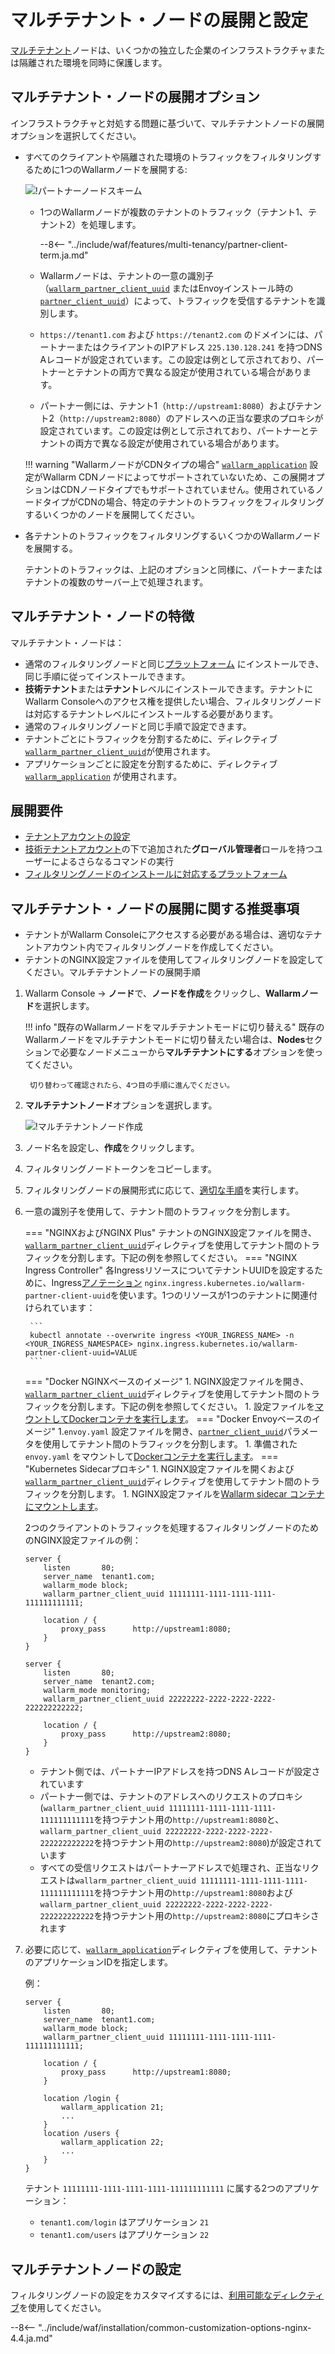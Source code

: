 [waf-mode-instr]:                   ../../admin-en/configure-wallarm-mode.md
[logging-instr]:                    ../../admin-en/configure-logging.md
[proxy-balancer-instr]:             ../../admin-en/using-proxy-or-balancer-en.md
[process-time-limit-instr]:         ../../admin-en/configure-parameters-en.md#wallarm_process_time_limit
[dynamic-dns-resolution-nginx]:     ../../admin-en/configure-dynamic-dns-resolution-nginx.md

# マルチテナント・ノードの展開と設定

[マルチテナント](overview.md)ノードは、いくつかの独立した企業のインフラストラクチャまたは隔離された環境を同時に保護します。

## マルチテナント・ノードの展開オプション

インフラストラクチャと対処する問題に基づいて、マルチテナントノードの展開オプションを選択してください。

* すべてのクライアントや隔離された環境のトラフィックをフィルタリングするために1つのWallarmノードを展開する:

    ![!パートナーノードスキーム](../../images/partner-waf-node/partner-traffic-processing-4.0.png)

    * 1つのWallarmノードが複数のテナントのトラフィック（テナント1、テナント2）を処理します。
        
        --8<-- "../include/waf/features/multi-tenancy/partner-client-term.ja.md"
        
    * Wallarmノードは、テナントの一意の識別子（[`wallarm_partner_client_uuid`](../../admin-en/configure-parameters-en.md#wallarm_partner_client_uuid) またはEnvoyインストール時の [`partner_client_uuid`](../../admin-en/configuration-guides/envoy/fine-tuning.md#configuration-options-for-the-envoy‑based-wallarm-node)）によって、トラフィックを受信するテナントを識別します。
    * `https://tenant1.com` および `https://tenant2.com` のドメインには、パートナーまたはクライアントのIPアドレス `225.130.128.241` を持つDNS Aレコードが設定されています。この設定は例として示されており、パートナーとテナントの両方で異なる設定が使用されている場合があります。
    * パートナー側には、テナント1（`http://upstream1:8080`）およびテナント2（`http://upstream2:8080`）のアドレスへの正当な要求のプロキシが設定されています。この設定は例として示されており、パートナーとテナントの両方で異なる設定が使用されている場合があります。

    !!! warning "WallarmノードがCDNタイプの場合"
        [`wallarm_application`](../cdn-node.md) 設定がWallarm CDNノードによってサポートされていないため、この展開オプションはCDNノードタイプでもサポートされていません。使用されているノードタイプがCDNの場合、特定のテナントのトラフィックをフィルタリングするいくつかのノードを展開してください。
* 各テナントのトラフィックをフィルタリングするいくつかのWallarmノードを展開する。

    テナントのトラフィックは、上記のオプションと同様に、パートナーまたはテナントの複数のサーバー上で処理されます。

## マルチテナント・ノードの特徴

マルチテナント・ノードは：

* 通常のフィルタリングノードと同じ[プラットフォーム](../../installation/supported-deployment-options.md) にインストールでき、同じ手順に従ってインストールできます。
* **技術テナント**または**テナント**レベルにインストールできます。テナントにWallarm Consoleへのアクセス権を提供したい場合、フィルタリングノードは対応するテナントレベルにインストールする必要があります。
* 通常のフィルタリングノードと同じ手順で設定できます。
* テナントごとにトラフィックを分割するために、ディレクティブ [`wallarm_partner_client_uuid`](../../admin-en/configure-parameters-en.md#wallarm_partner_client_uuid)が使用されます。
* アプリケーションごとに設定を分割するために、ディレクティブ [`wallarm_application`](../../admin-en/configure-parameters-en.md#wallarm_application) が使用されます。

## 展開要件

* [テナントアカウントの設定](configure-accounts.md)
* [技術テナントアカウント](configure-accounts.md#tenant-account-structure)の下で追加された**グローバル管理者**ロールを持つユーザーによるさらなるコマンドの実行
* [フィルタリングノードのインストールに対応するプラットフォーム](../../installation/supported-deployment-options.md)

## マルチテナント・ノードの展開に関する推奨事項

* テナントがWallarm Consoleにアクセスする必要がある場合は、適切なテナントアカウント内でフィルタリングノードを作成してください。
* テナントのNGINX設定ファイルを使用してフィルタリングノードを設定してください。マルチテナントノードの展開手順

1. Wallarm Console → **ノード**で、**ノードを作成**をクリックし、**Wallarmノード**を選択します。

    !!! info "既存のWallarmノードをマルチテナントモードに切り替える"
        既存のWallarmノードをマルチテナントモードに切り替えたい場合は、**Nodes**セクションで必要なノードメニューから**マルチテナントにする**オプションを使ってください。

        切り替わって確認されたら、4つ目の手順に進んでください。
1. **マルチテナントノード**オプションを選択します。

    ![!マルチテナントノード作成](../../images/user-guides/nodes/create-multi-tenant-node.png)
1. ノード名を設定し、**作成**をクリックします。
1. フィルタリングノードトークンをコピーします。
1. フィルタリングノードの展開形式に応じて、[適切な手順](../../installation/supported-deployment-options.md)を実行します。
1. 一意の識別子を使用して、テナント間のトラフィックを分割します。

    === "NGINXおよびNGINX Plus"
        テナントのNGINX設定ファイルを開き、[`wallarm_partner_client_uuid`](../../admin-en/configure-parameters-en.md#wallarm_partner_client_uuid)ディレクティブを使用してテナント間のトラフィックを分割します。下記の例を参照してください。
    === "NGINX Ingress Controller"
        各IngressリソースについてテナントUUIDを設定するために、Ingress[アノテーション](../../admin-en/configure-kubernetes-en.md#ingress-annotations) `nginx.ingress.kubernetes.io/wallarm-partner-client-uuid`を使います。1つのリソースが1つのテナントに関連付けられています：

        ```
        kubectl annotate --overwrite ingress <YOUR_INGRESS_NAME> -n <YOUR_INGRESS_NAMESPACE> nginx.ingress.kubernetes.io/wallarm-partner-client-uuid=VALUE
        ```
    === "Docker NGINXベースのイメージ"
        1. NGINX設定ファイルを開き、[`wallarm_partner_client_uuid`](../../admin-en/configure-parameters-en.md#wallarm_partner_client_uuid)ディレクティブを使用してテナント間のトラフィックを分割します。下記の例を参照してください。
        1. 設定ファイルを[マウントしてDockerコンテナを実行します](../../admin-en/installation-docker-en.md#run-the-container-mounting-the-configuration-file)。
    === "Docker Envoyベースのイメージ"
        1.`envoy.yaml` 設定ファイルを開き、[`partner_client_uuid`](../../admin-en/configuration-guides/envoy/fine-tuning.md#partner_client_id_param)パラメータを使用してテナント間のトラフィックを分割します。
        1. 準備された `envoy.yaml` をマウントして[Dockerコンテナを実行します](../../admin-en/installation-guides/envoy/envoy-docker.md#run-the-container-mounting-envoyyaml)。
    === "Kubernetes Sidecarプロキシ"
        1. NGINX設定ファイルを開くおよび[`wallarm_partner_client_uuid`](../../admin-en/configure-parameters-en.md#wallarm_partner_client_uuid)ディレクティブを使用してテナント間のトラフィックを分割します。
        1. NGINX設定ファイルを[Wallarm sidecar コンテナにマウントします](../../installation/kubernetes/sidecar-proxy/customization.md#using-custom-nginx-configuration)。

    2つのクライアントのトラフィックを処理するフィルタリングノードのためのNGINX設定ファイルの例：

    ```
    server {
        listen       80;
        server_name  tenant1.com;
        wallarm_mode block;
        wallarm_partner_client_uuid 11111111-1111-1111-1111-111111111111;
        
        location / {
            proxy_pass      http://upstream1:8080;
        }
    }
    
    server {
        listen       80;
        server_name  tenant2.com;
        wallarm_mode monitoring;
        wallarm_partner_client_uuid 22222222-2222-2222-2222-222222222222;
        
        location / {
            proxy_pass      http://upstream2:8080;
        }
    }
    ```

    * テナント側では、パートナーIPアドレスを持つDNS Aレコードが設定されています
    * パートナー側では、テナントのアドレスへのリクエストのプロキシ(`wallarm_partner_client_uuid 11111111-1111-1111-1111-111111111111`を持つテナント用の`http://upstream1:8080`と、`wallarm_partner_client_uuid 22222222-2222-2222-2222-222222222222`を持つテナント用の`http://upstream2:8080`)が設定されています
    * すべての受信リクエストはパートナーアドレスで処理され、正当なリクエストは`wallarm_partner_client_uuid 11111111-1111-1111-1111-111111111111`を持つテナント用の`http://upstream1:8080`および`wallarm_partner_client_uuid 22222222-2222-2222-2222-222222222222`を持つテナント用の`http://upstream2:8080`にプロキシされます

1. 必要に応じて、[`wallarm_application`](../../admin-en/configure-parameters-en.md#wallarm_application)ディレクティブを使用して、テナントのアプリケーションIDを指定します。

    例：

    ```
    server {
        listen       80;
        server_name  tenant1.com;
        wallarm_mode block;
        wallarm_partner_client_uuid 11111111-1111-1111-1111-111111111111;
        
        location / {
            proxy_pass      http://upstream1:8080;
        }

        location /login {
            wallarm_application 21;
            ...
        }
        location /users {
            wallarm_application 22;
            ...
        }
    }
    ```

    テナント `11111111-1111-1111-1111-111111111111` に属する2つのアプリケーション：
    
    * `tenant1.com/login` はアプリケーション `21`
    * `tenant1.com/users` はアプリケーション `22`

## マルチテナントノードの設定

フィルタリングノードの設定をカスタマイズするには、[利用可能なディレクティブ](../../admin-en/configure-parameters-en.md)を使用してください。

--8<-- "../include/waf/installation/common-customization-options-nginx-4.4.ja.md"